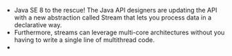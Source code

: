 * Java SE 8 to the rescue! The Java API designers are updating the API with a new abstraction called Stream that lets you process data in a declarative way. 
*  Furthermore, streams can leverage multi-core architectures without you having to write a single line of multithread code. 
* 